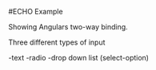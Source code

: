 #ECHO Example

Showing Angulars two-way binding.

Three different types of input

-text
-radio
-drop down list (select-option)
